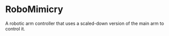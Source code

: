 # RoboMimicry
A robotic arm controller that uses a scaled-down version of the main arm to control it.
